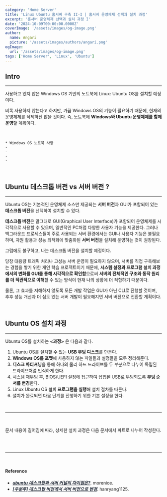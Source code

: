 ```yaml
---
category: 'Home Server'
title: 'Linux Ubuntu 홈서버 구축 II-I | 홈서버 운영체제 선택과 설치 과정'
excerpt: '홈서버 운영체제 선택과 설치 과정 I'
date: '2024-10-09T00:00:00.0000Z'
coverImage: '/assets/images/og-image.png'
author:
  name: Angari
  picture: '/assets/images/authors/angari.png'
ogImage:
  url: '/assets/images/og-image.png'
tags: ['Home Server', 'Linux', 'Ubuntu']
---
```


## **Intro**
---

사용하고 있지 않은 Windows OS 기반의 노트북에 Linux: Ubuntu OS를 설치할 예정이다.

비록 사용하지 않는다고 하지만, 가끔 Windows OS의 기능이 필요하기 때문에, 현재의 운영체제를 삭제하진 않을 것이다.
즉, 노트북에 **Windows와 Ubuntu 운영체제를 함께 운영**할 계획이다.

<br>

```
* Windows OS 노트북 사양
-
-
-
-
```

<br>

## **Ubuntu 데스크톱 버전 vs 서버 버전 ?**
---

Ubuntu OS는 기본적인 운영체제 소스만 제공되는 **서버 버전**과 GUI가 포함되어 있는 **데스크톱 버전**을 선택하여 설치할 수 있다.

**데스크톱 버전**은 말그대로 GUI(Graphical User Interface)가 포함되어 운영체제를 시각적으로 사용할 수 있으며, 일반적인 PC처럼 다양한 사용자 기능을 제공한다. 그러나 백그라운드 프로세스들이 주로 사용되는 서버 환경에서는 GUI나 사용자 기능은 불필요하며, 자원 활용과 성능 최적화에 맞춤화된 **서버 버전**을 설치해 운영하는 것이 권장된다.

그럼에도 불구하고, 나는 데스크톱 버전을 설치할 예정이다. 

당장 대용량 트래픽 처리나 고성능 서버 운영이 필요하지 않으며, 서버를 직접 구축해보는 경험을 쌓기 위한 개인 학습 프로젝트이기 때문에, **시스템 설정과 프로그램 설치 과정에서의 변화를 GUI를 통해 시각적으로 확인함**으로써 **서버의 전체적인 구조와 동작 원리를 더 직관적으로 이해**할 수 있는 방식이 현재 나의 상황에 더 적합하기 때문이다.

물론, 그 효과를 저해하지 않도록 모든 개발 작업은 GUI가 아닌 CLI로 진행할 것이며, 추후 성능 개선과 더 심도 있는 서버 개발이 필요해지면 서버 버전으로 전환할 계획이다.

<br>

## **Ubuntu OS 설치 과정**
---

Ubuntu OS를 설치하는 **<과정>** 은 다음과 같다.

1. Ubuntu OS를 설치할 수 있는 **USB 부팅 디스크**를 만든다.
2. **Windows OS를 포맷**해 사용하지 않는 파일들과 설정들을 모두 정리해준다.
3. **디스크 파티셔닝**을 통해 하나의 물리 하드 드라이브를 두 부분으로 나누어 독립된 드라이브처럼 인식하게 한다.
4. 시스템 재부팅 후, BIOS/UEFI 설정에 접근하여 삽입된 USB로 부팅되도록 **부팅 순서를 변경**한다.
5. Linux Ubuntu OS **설치 프로그램을 실행**해 설치 절차를 따른다.
6. 설치가 완료되면 다음 단계를 진행하기 위한 기본 설정을 한다.

<br>

---

<br>

문서 내용이 길어짐에 따라, 상세한 설치 과정은 다음 문서에서 파트로 나누어 작성한다.

<br/>
<br/>

---

<br/>

#### Reference

- <a href="https://www.morenice.kr/119" target="_blank" style="font-weight: bold; font-style: italic; color: #212936;">ubuntu 데스크탑과 서버 커널의 차이점은?</a>. morenice. 
- <a href="https://hanryang1125.tistory.com/66" target="_blank" style="font-weight: bold; font-style: italic; color: #212936;">[우분투] 데스크탑 버전에서 서버 버전으로 변경</a>. hanryang1125. 
